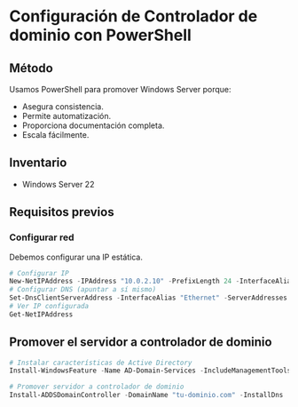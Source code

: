 # Configuración de Controlador de dominio con PowerShell

## Método
Usamos PowerShell para promover Windows Server porque:
- Asegura consistencia.
- Permite automatización.
- Proporciona documentación completa.
- Escala fácilmente.

## Inventario
- Windows Server 22

## Requisitos previos

### Configurar red
Debemos configurar una IP estática. 

```powershell
# Configurar IP
New-NetIPAddress -IPAddress "10.0.2.10" -PrefixLength 24 -InterfaceAlias "Ethernet" -DefaultGateway "10.0.0.2"
# Configurar DNS (apuntar a sí mismo)
Set-DnsClientServerAddress -InterfaceAlias "Ethernet" -ServerAddresses "192.168.1.10"
# Ver IP configurada
Get-NetIPAddress
```

## Promover el servidor a controlador de dominio

```powershell
# Instalar características de Active Directory
Install-WindowsFeature -Name AD-Domain-Services -IncludeManagementTools

# Promover servidor a controlador de dominio
Install-ADDSDomainController -DomainName "tu-dominio.com" -InstallDns
```


